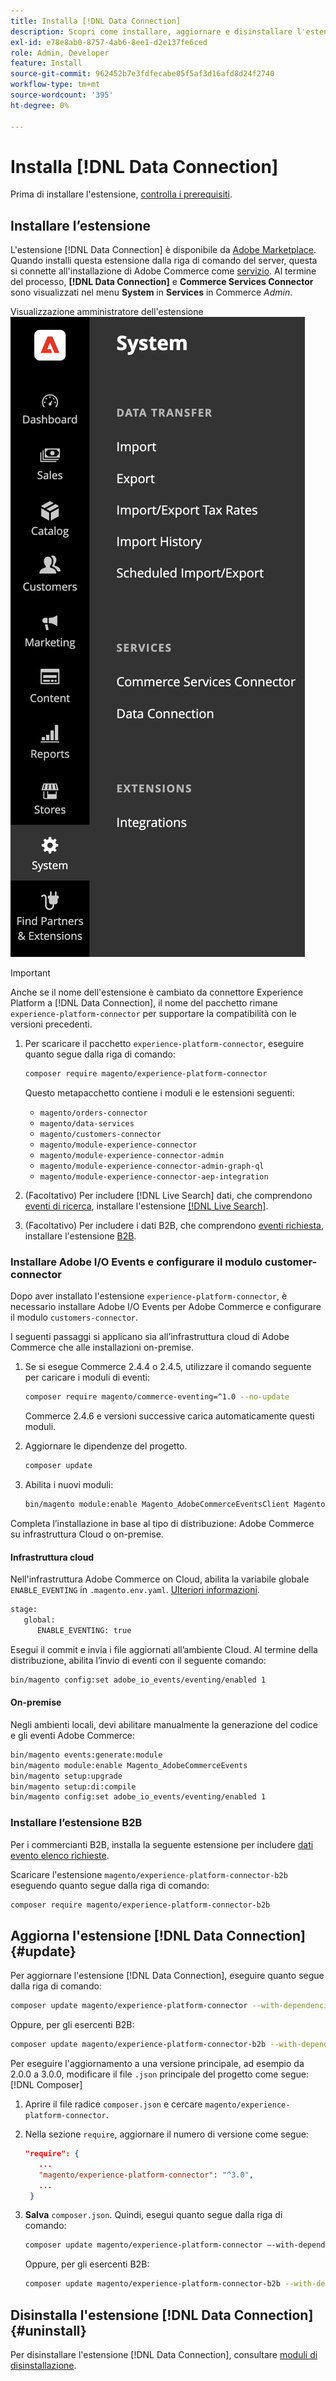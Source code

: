 ```yaml
---
title: Installa [!DNL Data Connection]
description: Scopri come installare, aggiornare e disinstallare l'estensione  [!DNL Data Connection]  da Adobe Commerce.
exl-id: e78e8ab0-8757-4ab6-8ee1-d2e137fe6ced
role: Admin, Developer
feature: Install
source-git-commit: 962452b7e3fdfecabe05f5af3d16afd8d24f2740
workflow-type: tm+mt
source-wordcount: '395'
ht-degree: 0%

---
```


# Installa [!DNL Data Connection]

Prima di installare l&#39;estensione, [controlla i prerequisiti](overview.md#prereqs).

## Installare l’estensione

L&#39;estensione [!DNL Data Connection] è disponibile da [Adobe Marketplace](https://commercemarketplace.adobe.com/magento-experience-platform-connector.html). Quando installi questa estensione dalla riga di comando del server, questa si connette all&#39;installazione di Adobe Commerce come [servizio](../landing/saas.md). Al termine del processo, **[!DNL Data Connection]** e **Commerce Services Connector** sono visualizzati nel menu **System** in **Services** in Commerce _Admin_.

Visualizzazione amministratore dell&#39;estensione ![[!DNL Data Connection]](assets/epc-adminui.png)

>[!IMPORTANT]
>
>Anche se il nome dell&#39;estensione è cambiato da connettore Experience Platform a [!DNL Data Connection], il nome del pacchetto rimane `experience-platform-connector` per supportare la compatibilità con le versioni precedenti.

1. Per scaricare il pacchetto `experience-platform-connector`, eseguire quanto segue dalla riga di comando:

   ```bash
   composer require magento/experience-platform-connector
   ```

   Questo metapacchetto contiene i moduli e le estensioni seguenti:

   - `magento/orders-connector`
   - `magento/data-services`
   - `magento/customers-connector`
   - `magento/module-experience-connector`
   - `magento/module-experience-connector-admin`
   - `magento/module-experience-connector-admin-graph-ql`
   - `magento/module-experience-connector-aep-integration`

1. (Facoltativo) Per includere [!DNL Live Search] dati, che comprendono [eventi di ricerca](events.md#search-events), installare l&#39;estensione [[!DNL Live Search]](../live-search/install.md).

1. (Facoltativo) Per includere i dati B2B, che comprendono [eventi richiesta](events.md#b2b-events), installare l&#39;estensione [B2B](#install-the-b2b-extension).

### Installare Adobe I/O Events e configurare il modulo customer-connector

Dopo aver installato l&#39;estensione `experience-platform-connector`, è necessario installare Adobe I/O Events per Adobe Commerce e configurare il modulo `customers-connector`.

I seguenti passaggi si applicano sia all’infrastruttura cloud di Adobe Commerce che alle installazioni on-premise.

1. Se si esegue Commerce 2.4.4 o 2.4.5, utilizzare il comando seguente per caricare i moduli di eventi:

   ```bash
   composer require magento/commerce-eventing=^1.0 --no-update
   ```

   Commerce 2.4.6 e versioni successive carica automaticamente questi moduli.

1. Aggiornare le dipendenze del progetto.

   ```bash
   composer update
   ```

1. Abilita i nuovi moduli:

   ```bash
   bin/magento module:enable Magento_AdobeCommerceEventsClient Magento_AdobeCommerceEventsGenerator Magento_AdobeIoEventsClient Magento_AdobeCommerceOutOfProcessExtensibility
   ```

Completa l’installazione in base al tipo di distribuzione: Adobe Commerce su infrastruttura Cloud o on-premise.

#### Infrastruttura cloud

Nell&#39;infrastruttura Adobe Commerce on Cloud, abilita la variabile globale `ENABLE_EVENTING` in `.magento.env.yaml`. [Ulteriori informazioni](https://experienceleague.adobe.com/docs/commerce-cloud-service/user-guide/configure/env/stage/variables-global.html#enable_eventing).

```bash
stage:
   global:
      ENABLE_EVENTING: true
```

Esegui il commit e invia i file aggiornati all’ambiente Cloud. Al termine della distribuzione, abilita l’invio di eventi con il seguente comando:

```bash
bin/magento config:set adobe_io_events/eventing/enabled 1
```

#### On-premise

Negli ambienti locali, devi abilitare manualmente la generazione del codice e gli eventi Adobe Commerce:

```bash
bin/magento events:generate:module
bin/magento module:enable Magento_AdobeCommerceEvents
bin/magento setup:upgrade
bin/magento setup:di:compile
bin/magento config:set adobe_io_events/eventing/enabled 1
```

### Installare l’estensione B2B

Per i commercianti B2B, installa la seguente estensione per includere [dati evento elenco richieste](events.md#b2b-events).

Scaricare l&#39;estensione `magento/experience-platform-connector-b2b` eseguendo quanto segue dalla riga di comando:

```bash
composer require magento/experience-platform-connector-b2b
```

## Aggiorna l&#39;estensione [!DNL Data Connection] {#update}

Per aggiornare l&#39;estensione [!DNL Data Connection], eseguire quanto segue dalla riga di comando:

```bash
composer update magento/experience-platform-connector --with-dependencies
```

Oppure, per gli esercenti B2B:

```bash
composer update magento/experience-platform-connector-b2b --with-dependencies
```

Per eseguire l&#39;aggiornamento a una versione principale, ad esempio da 2.0.0 a 3.0.0, modificare il file `.json` principale del progetto come segue:[!DNL Composer]

1. Aprire il file radice `composer.json` e cercare `magento/experience-platform-connector`.

1. Nella sezione `require`, aggiornare il numero di versione come segue:

   ```json
   "require": {
      ...
      "magento/experience-platform-connector": "^3.0",
      ...
    }
   ```

1. **Salva** `composer.json`. Quindi, esegui quanto segue dalla riga di comando:

   ```bash
   composer update magento/experience-platform-connector –-with-dependencies
   ```

   Oppure, per gli esercenti B2B:

   ```bash
   composer update magento/experience-platform-connector-b2b --with-dependencies
   ```

## Disinstalla l&#39;estensione [!DNL Data Connection] {#uninstall}

Per disinstallare l&#39;estensione [!DNL Data Connection], consultare [moduli di disinstallazione](https://experienceleague.adobe.com/docs/commerce-operations/installation-guide/tutorials/uninstall-modules.html).
